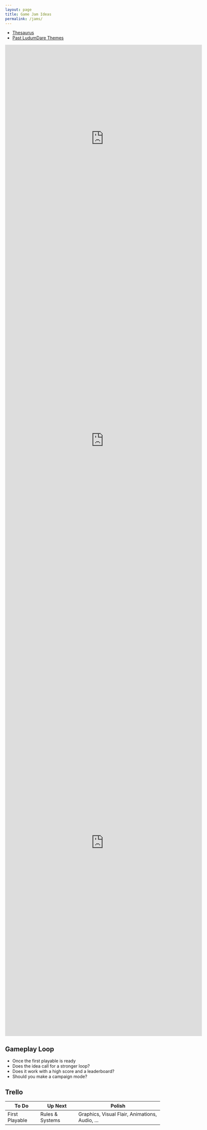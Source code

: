 ```yaml
---
layout: page
title: Game Jam Ideas
permalink: /jams/
---
```


- [Thesaurus](https://www.thesaurus.com/noresult?term=)
- [Past LudumDare Themes](https://ldjam.com/events/ludum-dare/37/theme)


<iframe src="https://docs.google.com/forms/d/e/1FAIpQLSfVL2y89vCjo-LbsKoMQer72IDw_czrLi0dttr1BZkdh1wsMg/viewform?embedded=true" width="640" height="610" frameborder="0" marginheight="0" marginwidth="0">Loading…</iframe>

<iframe src="https://docs.google.com/forms/d/e/1FAIpQLScpZnkM6T4LCP6ISlEiK_rQMRKHEd_EgdaIdIxvQEVOhIgzKg/viewform?embedded=true" width="640" height="1356" frameborder="0" marginheight="0" marginwidth="0">Loading…</iframe>

<iframe src="https://docs.google.com/forms/d/e/1FAIpQLSdN_RYg2598_SZGWf3px-BxBgXU5_ekROwQm-jZvQth93RgZA/viewform?embedded=true" width="640" height="1261" frameborder="0" marginheight="0" marginwidth="0">Loading…</iframe>

## Gameplay Loop

- Once the first playable is ready
- Does the idea call for a stronger loop?
- Does it work with a high score and a leaderboard?
- Should you make a campaign mode?



## Trello

| To Do          | Up Next         | Polish                                         |
| -------------- | --------------- | ---------------------------------------------- |
| First Playable | Rules & Systems | Graphics, Visual Flair, Animations, Audio, ... |
